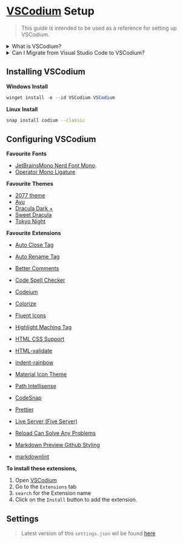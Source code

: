 # [VSCodium](https://vscodium.com) Setup

> This guide is intended to be used as a reference for setting up VSCodium.

<details>

<summary>What is VSCodium?</summary>

[VSCodium](https://github.com/vscodium/vscodium) is a free and open-source code editor based on [Visual Studio Code](https://github.com/microsoft/vscode), providing the same features and functionality without the proprietary [Microsoft](https://www.microsoft.com) branding and telemetry.

</details>
<details>

<summary>Can I Migrate from Visual Studio Code to VSCodium?</summary>

If you want to migrate from [Visual Studio Code](https://github.com/microsoft/vscode) to [VSCodium](https://github.com/vscodium/vscodium) follow this [Official Guide](https://github.com/VSCodium/vscodium/blob/a02839b466d8d01b8a61ea9611f0b74039538eae/DOCS.md#migrating-from-visual-studio-code-to-vscodium) from [VSCodium](https://github.com/vscodium/vscodium).

</details>

## Installing VSCodium

**Windows**
**Install**

```powershell
winget install -e --id VSCodium.VSCodium
```

**Linux**
**Install**

```bash
snap install codium --classic
```

## Configuring VSCodium

**Favourite**
**Fonts**

* [JetBrainsMono Nerd Font Mono](https://github.com/devbytemehedi/JetBrainsMono).
* [Operator Mono Ligature](https://github.com/devbytemehedi/Operator-Mono-Ligature)

**Favourite**
**Themes**

* [2077 theme](https://github.com/endormi/vscode-2077-theme) 
* [Ayu](#)
* [Dracula Dark +](#)
* [Sweet Dracula](#)
* [Tokyo Night](#)

**Favourite**
**Extensions**

* [Auto Close Tag](https://github.com/formulahendry/vscode-auto-close-tag.git)

* [Auto Rename Tag](https://github.com/formulahendry/vscode-auto-rename-tag.git)

* [Better Comments](https://github.com/aaron-bond/better-comments.git) 

* [Code Spell Checker](https://github.com/streetsidesoftware/vscode-spell-checker.git)

* [Codeium](https://open-vsx.org/extension/Codeium/codeium)

* [Colorize](https://github.com/kamikillerto/vscode-colorize.git) 

* [Fluent Icons](https://github.com/misolori/vscode-fluent-icons.git)

* [Highlight Maching Tag](https://github.com/vincaslt/vscode-highlight-matching-tag.git) 

* [HTML CSS Support](https://github.com/ecmel/vscode-html-css.git)

* [HTML-validate](#)

* [indent-rainbow](https://github.com/oderwat/vscode-indent-rainbow.git) 

* [Material Icon Theme](https://github.com/PKief/vscode-material-icon-theme.git)

* [Path Intellisense](https://github.com/ChristianKohler/PathIntellisense.git) 

* [CodeSnap](#) 

* [Prettier](https://github.com/prettier/prettier-vscode.git) 

* [Live Server (Five Server)](https://github.com/yandeu/five-server-vscode.git)

* [Reload Can Solve Any Problems](#)

* [Markdown Preview Github Styling](https://github.com/mjbvz/vscode-github-markdown-preview-style.git) 

* [markdownlint](https://github.com/DavidAnson/vscode-markdownlint.git) 

**To install these extensions,**

1. Open [VSCodium](https://github.com/vscodium/vscodium)
1. Go to the `Extensions` tab
1. `search` for the Extension name
1. Click on the `Install` button to add the extension.

## Settings

> Latest version of this `settings.json` wil be found [here](./settings.json)
